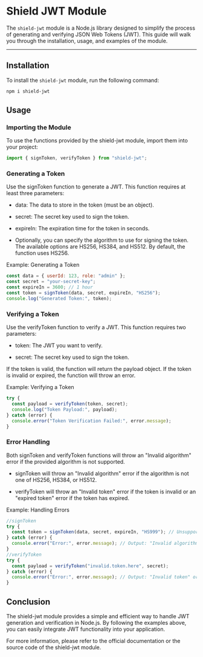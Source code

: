 # Shield JWT Module

The `shield-jwt` module is a Node.js library designed to simplify the process of generating and verifying JSON Web Tokens (JWT). This guide will walk you through the installation, usage, and examples of the module.

---

## Installation

To install the `shield-jwt` module, run the following command:

```bash
npm i shield-jwt
```
## Usage
### Importing the Module
To use the functions provided by the shield-jwt module, import them into your project:
```js
import { signToken, verifyToken } from "shield-jwt";
```
### Generating a Token
Use the signToken function to generate a JWT. This function requires at least three parameters:

- data: The data to store in the token (must be an object).

- secret: The secret key used to sign the token.

- expireIn: The expiration time for the token in seconds.

- Optionally, you can specify the algorithm to use for signing the token. The available options are HS256, HS384, and HS512. By default, the function uses HS256.

Example: Generating a Token
```js
const data = { userId: 123, role: "admin" };
const secret = "your-secret-key";
const expireIn = 3600; // 1 hour
const token = signToken(data, secret, expireIn, "HS256");
console.log("Generated Token:", token);
```
### Verifying a Token
Use the verifyToken function to verify a JWT. This function requires two parameters:

- token: The JWT you want to verify.

- secret: The secret key used to sign the token.

If the token is valid, the function will return the payload object. If the token is invalid or expired, the function will throw an error.

Example: Verifying a Token
```js
try {
  const payload = verifyToken(token, secret);
  console.log("Token Payload:", payload);
} catch (error) {
  console.error("Token Verification Failed:", error.message);
}
```
### Error Handling
Both signToken and verifyToken functions will throw an "Invalid algorithm" error if the provided algorithm is not supported.

- signToken will throw an "Invalid algorithm" error if the algorithm is not one of HS256, HS384, or HS512.

- verifyToken will throw an "Invalid token" error if the token is invalid or an "expired token" error if the token has expired.

Example: Handling Errors
```js
//signToken
try {
  const token = signToken(data, secret, expireIn, "HS999"); // Unsupported algorithm
} catch (error) {
  console.error("Error:", error.message); // Output: "Invalid algorithm"
}
//verifyToken
try {
  const payload = verifyToken("invalid.token.here", secret);
} catch (error) {
  console.error("Error:", error.message); // Output: "Invalid token" or "expired token"
}
```
## Conclusion
The shield-jwt module provides a simple and efficient way to handle JWT generation and verification in Node.js. By following the examples above, you can easily integrate JWT functionality into your application.

For more information, please refer to the official documentation or the source code of the shield-jwt module.
